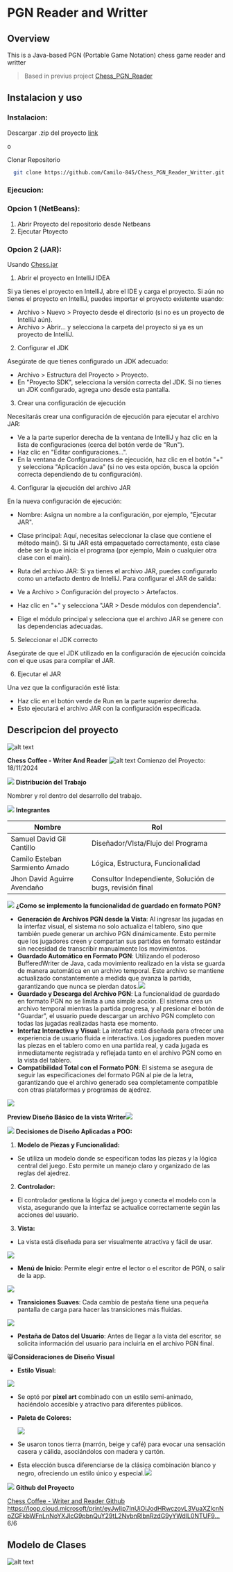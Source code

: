 # PGN Reader and Writter
## Overview
This is a Java-based PGN (Portable Game Notation) chess game reader and writter
> Based in previus project [Chess_PGN_Reader](https://github.com/Camilo-845/Chess_PGN_Reader)

## Instalacion y uso
### Instalacion:
Descargar .zip del proyecto [link](https://github.com/Camilo-845/Chess_PGN_Reader_Writter/archive/refs/heads/main.zip)

o

Clonar Repositorio
```sh
  git clone https://github.com/Camilo-845/Chess_PGN_Reader_Writter.git
```

### Ejecucion:
### Opcion 1 (NetBeans):
1. Abrir Proyecto del repositorio desde Netbeans
2. Ejecutar Ptoyecto

### Opcion 2 (JAR):
Usando [Chess.jar](./Chess.jar)
1. Abrir el proyecto en IntelliJ IDEA

Si ya tienes el proyecto en IntelliJ, abre el IDE y carga el proyecto. Si aún no tienes el proyecto en IntelliJ, puedes importar el proyecto existente usando:

  - Archivo > Nuevo > Proyecto desde el directorio (si no es un proyecto de IntelliJ aún).
  - Archivo > Abrir... y selecciona la carpeta del proyecto si ya es un proyecto de IntelliJ.
2. Configurar el JDK

Asegúrate de que tienes configurado un JDK adecuado:

  - Archivo > Estructura del Proyecto > Proyecto.
  - En "Proyecto SDK", selecciona la versión correcta del JDK. Si no tienes un JDK configurado, agrega uno desde esta pantalla.

3. Crear una configuración de ejecución

Necesitarás crear una configuración de ejecución para ejecutar el archivo JAR:

  - Ve a la parte superior derecha de la ventana de IntelliJ y haz clic en la lista de configuraciones (cerca del botón verde de "Run").
  - Haz clic en "Editar configuraciones...".
  - En la ventana de Configuraciones de ejecución, haz clic en el botón "+" y selecciona "Aplicación Java" (si no ves esta opción, busca la opción correcta dependiendo de tu configuración).

4. Configurar la ejecución del archivo JAR

En la nueva configuración de ejecución:

  - Nombre: Asigna un nombre a la configuración, por ejemplo, "Ejecutar JAR".
  - Clase principal: Aquí, necesitas seleccionar la clase que contiene el método main(). Si tu JAR está empaquetado correctamente, esta clase debe ser la que inicia el programa (por ejemplo, Main o cualquier otra clase con el main).
  - Ruta del archivo JAR: Si ya tienes el archivo JAR, puedes configurarlo como un artefacto dentro de IntelliJ.
  Para configurar el JAR de salida:

  - Ve a Archivo > Configuración del proyecto > Artefactos.
  - Haz clic en "+" y selecciona "JAR > Desde módulos con dependencia".
  - Elige el módulo principal y selecciona que el archivo JAR se genere con las dependencias adecuadas.
5. Seleccionar el JDK correcto

Asegúrate de que el JDK utilizado en la configuración de ejecución coincida con el que usas para compilar el JAR.

6. Ejecutar el JAR

Una vez que la configuración esté lista:

- Haz clic en el botón verde de Run en la parte superior derecha.
- Esto ejecutará el archivo JAR con la configuración especificada.

## Descripcion del proyecto
![alt text](Doc_Images/Aspose.Words.b0324b15-a5ec-4049-ab7d-e3274257500e.001.jpeg)

**Chess Coffee - Writer And Reader**
![alt text](Doc_Images/Aspose.Words.b0324b15-a5ec-4049-ab7d-e3274257500e.002.png)
Comienzo del Proyecto: 18/11/2024

![](Doc_Images/Aspose.Words.b0324b15-a5ec-4049-ab7d-e3274257500e.004.png) **Distribución del Trabajo** 

Nombrer y rol dentro del desarrollo del trabajo. 

![](Doc_Images/Aspose.Words.b0324b15-a5ec-4049-ab7d-e3274257500e.005.png) **Integrantes**

| **Nombre**| **Rol** |
|-----------|-----------|
|   Samuel David Gil Cantillo |   Diseñador/VIsta/Flujo del Programa |
|   Camilo Esteban Sarmiento Amado|   Lógica, Estructura, Funcionalidad  |
|   Jhon David Aguirre Avendaño  |   Consultor Independiente, Solución de bugs, revisión final |


![](Doc_Images/Aspose.Words.b0324b15-a5ec-4049-ab7d-e3274257500e.008.png) **¿Como se implemento la funcionalidad de guardado en formato PGN?**

- **Generación de Archivos PGN desde la Vista**: Al ingresar las jugadas en la interfaz visual, el sistema no solo actualiza el tablero, sino que también puede generar un archivo PGN dinámicamente. Esto permite que los jugadores creen y compartan sus partidas en formato estándar sin necesidad de transcribir manualmente los movimientos.
- **Guardado Automático en Formato PGN**: Utilizando el poderoso  BufferedWriter de Java, cada movimiento realizado en la vista se guarda de manera automática en un archivo temporal. Este archivo se mantiene actualizado constantemente a medida que avanza la partida, garantizando que nunca se pierdan datos.![](Doc_Images/Aspose.Words.b0324b15-a5ec-4049-ab7d-e3274257500e.009.png)
- **Guardado y Descarga del Archivo PGN**: La funcionalidad de guardado en formato PGN no se limita a una simple acción. El sistema crea un archivo temporal mientras la partida progresa, y al presionar el botón de "Guardar", el usuario puede descargar un archivo PGN completo con todas las jugadas realizadas hasta ese momento. 
- **Interfaz Interactiva y Visual**: La interfaz está diseñada para ofrecer una experiencia de usuario fluida e interactiva. Los jugadores pueden mover las piezas en el tablero como en una partida real, y cada jugada es inmediatamente registrada y reflejada tanto en el archivo PGN como en la vista del tablero.
- **Compatibilidad Total con el Formato PGN**: El sistema se asegura de seguir las especificaciones del formato PGN al pie de la letra, garantizando que el archivo generado sea completamente compatible con otras plataformas y programas de ajedrez.

![](Doc_Images/Aspose.Words.b0324b15-a5ec-4049-ab7d-e3274257500e.010.jpeg)

**Preview Diseño Básico de la vista Writer![](Doc_Images/Aspose.Words.b0324b15-a5ec-4049-ab7d-e3274257500e.011.png)**

![](Doc_Images/Aspose.Words.b0324b15-a5ec-4049-ab7d-e3274257500e.012.png) **Decisiones de Diseño Aplicadas a POO:**

1. **Modelo de Piezas y Funcionalidad:**
- Se utiliza un modelo donde se especifican todas las piezas y la lógica central del juego. Esto permite un manejo claro y organizado de las reglas del ajedrez.
2. **Controlador:**
- El controlador gestiona la lógica del juego y conecta el modelo con la vista, asegurando que la interfaz se actualice correctamente según las acciones del usuario.
3. **Vista:**
- La vista está diseñada para ser visualmente atractiva y fácil de usar. 

![](Doc_Images/Aspose.Words.b0324b15-a5ec-4049-ab7d-e3274257500e.013.jpeg)

- **Menú de Inicio**: Permite elegir entre el lector o el escritor de PGN, o salir de la app.

![](Doc_Images/Aspose.Words.b0324b15-a5ec-4049-ab7d-e3274257500e.014.jpeg)

- **Transiciones Suaves**: Cada cambio de pestaña tiene una pequeña pantalla de carga para hacer las transiciones más fluidas.

![](Doc_Images/Aspose.Words.b0324b15-a5ec-4049-ab7d-e3274257500e.015.jpeg)

- **Pestaña de Datos del Usuario**: Antes de llegar a la vista del escritor, se solicita información del usuario para incluirla en el archivo PGN final.

😸**Consideraciones de Diseño Visual**

- **Estilo Visual:**

![](Doc_Images/Aspose.Words.b0324b15-a5ec-4049-ab7d-e3274257500e.017.jpeg)

- Se optó por **pixel art** combinado con un estilo semi-animado, haciéndolo accesible y atractivo para diferentes públicos.
- **Paleta de Colores:**

  ![](Doc_Images/Aspose.Words.b0324b15-a5ec-4049-ab7d-e3274257500e.018.png)

- Se usaron tonos tierra (marrón, beige y café) para evocar una sensación casera y cálida, asociándolos con madera y cartón.
- Esta elección busca diferenciarse de la clásica combinación blanco y negro, ofreciendo un estilo único y especial.![](Doc_Images/Aspose.Words.b0324b15-a5ec-4049-ab7d-e3274257500e.019.png)

![](Doc_Images/Aspose.Words.b0324b15-a5ec-4049-ab7d-e3274257500e.020.png) **Github del Proyecto** 

[Chess Coffee - Writer and Reader Github](https://github.com/Camilo-845/Chess_PGN_Reader_Writter)
https://loop.cloud.microsoft/print/eyJwIjp7InUiOiJodHRwczovL3VuaXZlcnNpZGFkbWFnLnNoYXJlcG9pbnQuY29tL2NvbnRlbnRzdG9yYWdlL0NTUF9… 6/6

## Modelo de Clases
![alt text](./Doc_Images/image.png)